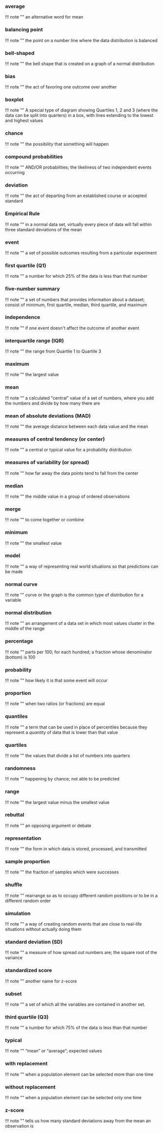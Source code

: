 ### average

!!! note ""
      an alternative word for mean

### balancing point

!!! note ""
      the point on a number line where the data distribution is balanced

### bell-shaped

!!! note ""
      the bell shape that is created on a graph of a normal distribution

### bias

!!! note ""
      the act of favoring one outcome over another

### boxplot

!!! note ""
      A special type of diagram showing Quartiles 1, 2 and 3 (where the data can be split into quarters) in a box, with lines extending to the lowest and highest values

### chance

!!! note ""
      the possibility that something will happen

### compound probabilities

!!! note ""
      AND/OR probabilities; the likeliness of two independent events occurring

### deviation

!!! note ""
      the act of departing from an established course or accepted standard

### Empirical Rule

!!! note ""
      in a normal data set, virtually every piece of data will fall within three standard deviations of the mean

### event

!!! note ""
      a set of possible outcomes resulting from a particular experiment

### first quartile (Q1)

!!! note ""
      a number for which 25% of the data is less than that number

### five-number summary

!!! note ""
      a set of numbers that provides information about a dataset; consist of minimum, first quartile, median, third quartile, and maximum

### independence

!!! note ""
      if one event doesn't affect the outcome of another event

### interquartile range (IQR)

!!! note ""
      the range from Quartile 1 to Quartile 3

### maximum

!!! note ""
      the largest value

### mean

!!! note ""
      a calculated "central" value of a set of numbers, where you add the numbers and divide by how many there are

### mean of absolute deviations (MAD)

!!! note ""
      the average distance between each data value and the mean

### measures of central tendency (or center)

!!! note ""
      a central or typical value for a probability distribution

### measures of variability (or spread)

!!! note ""
      how far away the data points tend to fall from the center

### median

!!! note ""
      the middle value in a group of ordered observations

### merge

!!! note ""
      to come together or combine

### minimum

!!! note ""
      the smallest value

### model

!!! note ""
      a way of representing real world situations so that predictions can be made

### normal curve

!!! note ""
      curve or the graph is the common type of distribution for a variable

### normal distribution

!!! note ""
      an arrangement of a data set in which most values cluster in the middle of the range

### percentage

!!! note ""
      parts per 100; for each hundred; a fraction whose denominator (bottom) is 100

### probability

!!! note ""
      how likely it is that some event will occur

### proportion

!!! note ""
      when two ratios (or fractions) are equal

### quantiles
!!! note ""
      a term that can be used in place of percentiles because they represent a *quantity* of data that is lower than that value

### quartiles

!!! note ""
      the values that divide a list of numbers into quarters

### randomness

!!! note ""
      happening by chance; not able to be predicted

### range

!!! note ""
      the largest value minus the smallest value

### rebuttal

!!! note ""
      an opposing argument or debate

### representation

!!! note ""
      the form in which data is stored, processed, and transmitted

### sample proportion

!!! note ""
      the fraction of samples which were successes

### shuffle

!!! note ""
      rearrange so as to occupy different random positions or to be in a different random order

### simulation

!!! note ""
      a way of creating random events that are close to real-life situations without actually doing them

### standard deviation (SD)

!!! note ""
      a measure of how spread out numbers are; the square root of the variance

### standardized score

!!! note ""
      another name for z-score

### subset

!!! note ""
      a set of which all the variables are contained in another set.

### third quartile (Q3)

!!! note ""
      a number for which 75% of the data is less than that number

### typical

!!! note ""
      “mean” or “average”; expected values

### with replacement

!!! note ""
      when a population element can be selected more than one time

### without replacement

!!! note ""
      when a population element can be selected only one time

### z-score

!!! note ""
      tells us how many standard deviations away from the mean an observation is